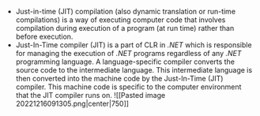 - Just-in-time (JIT) compilation (also dynamic translation or run-time compilations) is a way of executing computer code that involves compilation during execution of a program (at run time) rather than before execution.
- Just-In-Time compiler (JIT) is a part of CLR in _.NET_ which is responsible for managing the execution of _.NET_ programs regardless of any _.NET_ programming language. A language-specific compiler converts the source code to the intermediate language. This intermediate language is then converted into the machine code by the Just-In-Time (JIT) compiler. This machine code is specific to the computer environment that the JIT compiler runs on.
![[Pasted image 20221216091305.png|center|750]]
